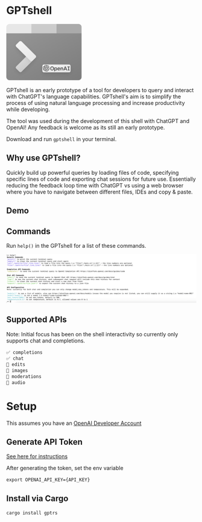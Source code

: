 # GPTshell 

<img src="./assets/gptshell.png" alt="GPTshell" width="200" height="150">

GPTshell is an early prototype of a tool for developers to query and interact with ChatGPT's language capabilities. GPTshell's aim is to simplify the process of using natural language processing and increase productivity while developing.

The tool was used during the development of this shell with ChatGPT and OpenAI! Any feedback is welcome as its still an early prototype. 

Download and run `gptshell` in your terminal.

## Why use GPTshell?

Quickly build up powerful queries by loading files of code, specifying specific lines of code and exporting chat sessions for future use. Essentially reducing the feedback loop time with ChatGPT vs using a web browser where you have to navigate between different files, IDEs and copy & paste. 

## Demo

## Commands

Run `help()` in the GPTshell for a list of these commands.

<img src="./assets/commands.png" alt="commands">

## Supported APIs

Note: Initial focus has been on the shell interactivity so currently only supports chat and completions. 

```
✅ completions
✅ chat
🚧 edits
🚧 images
🚧 moderations
🚧 audio
```

# Setup

This assumes you have an [OpenAI Developer Account](https://platform.openai.com/)

## Generate API Token 

[See here for instructions](https://platform.openai.com/account/api-keys)

After generating the token, set the env variable 
```
export OPENAI_API_KEY={API_KEY}
```

## Install via Cargo 
```
cargo install gptrs
```
